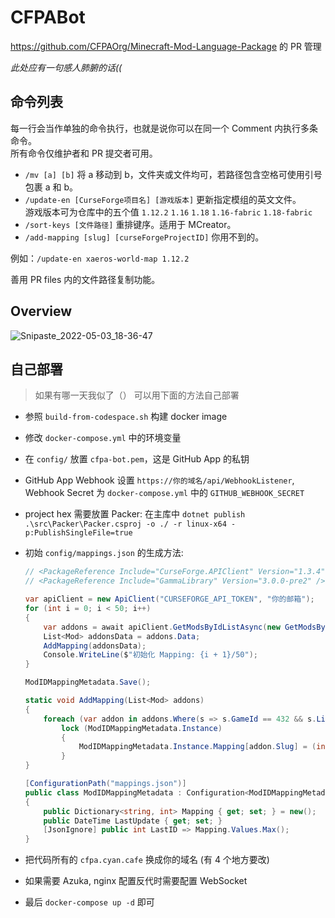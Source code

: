 # CFPABot
https://github.com/CFPAOrg/Minecraft-Mod-Language-Package 的 PR 管理

*此处应有一句感人肺腑的话((*

## 命令列表

每一行会当作单独的命令执行，也就是说你可以在同一个 Comment 内执行多条命令。  
所有命令仅维护者和 PR 提交者可用。

- `/mv [a] [b]` 将 a 移动到 b，文件夹或文件均可，若路径包含空格可使用引号包裹 a 和 b。
- `/update-en [CurseForge项目名] [游戏版本]` 更新指定模组的英文文件。  
  游戏版本可为仓库中的五个值 `1.12.2` `1.16` `1.18` `1.16-fabric` `1.18-fabric`
- `/sort-keys [文件路径]` 重排键序。适用于 MCreator。
- `/add-mapping [slug] [curseForgeProjectID]` 你用不到的。

例如：`/update-en xaeros-world-map 1.12.2`

善用 PR files 内的文件路径复制功能。

## Overview

![Snipaste_2022-05-03_18-36-47](https://user-images.githubusercontent.com/14993992/166440710-e0088f7d-c88a-4984-ab7d-a88161fc83f8.png)

## 自己部署

> 如果有哪一天我似了（） 可以用下面的方法自己部署

- 参照 `build-from-codespace.sh` 构建 docker image
- 修改 `docker-compose.yml` 中的环境变量
- 在 `config/` 放置 `cfpa-bot.pem`，这是 GitHub App 的私钥
- GitHub App Webhook 设置 `https://你的域名/api/WebhookListener`, Webhook Secret 为 `docker-compose.yml` 中的 `GITHUB_WEBHOOK_SECRET`
- project hex 需要放置 Packer: 在主库中 `dotnet publish .\src\Packer\Packer.csproj -o ./ -r linux-x64 -p:PublishSingleFile=true`
- 初始 `config/mappings.json` 的生成方法:

  ```csharp
  // <PackageReference Include="CurseForge.APIClient" Version="1.3.4" /> 版本更新也行
  // <PackageReference Include="GammaLibrary" Version="3.0.0-pre2" />

  var apiClient = new ApiClient("CURSEFORGE_API_TOKEN", "你的邮箱");
  for (int i = 0; i < 50; i++)
  {
      var addons = await apiClient.GetModsByIdListAsync(new GetModsByIdsListRequestBody() { ModIds = Enumerable.Range(i * 20000 + 1, 20000).Select(x => (uint)x).ToList()});
      List<Mod> addonsData = addons.Data;
      AddMapping(addonsData);
      Console.WriteLine($"初始化 Mapping: {i + 1}/50");
  }
  
  ModIDMappingMetadata.Save();

  static void AddMapping(List<Mod> addons)
  {
      foreach (var addon in addons.Where(s => s.GameId == 432 && s.Links.WebsiteUrl.StartsWith("https://www.curseforge.com/minecraft/mc-mods/")))
          lock (ModIDMappingMetadata.Instance)
          {
              ModIDMappingMetadata.Instance.Mapping[addon.Slug] = (int)addon.Id;
          }
  }

  [ConfigurationPath("mappings.json")]
  public class ModIDMappingMetadata : Configuration<ModIDMappingMetadata>
  {
      public Dictionary<string, int> Mapping { get; set; } = new();
      public DateTime LastUpdate { get; set; }
      [JsonIgnore] public int LastID => Mapping.Values.Max();
  }
  ```
- 把代码所有的 `cfpa.cyan.cafe` 换成你的域名 (有 4 个地方要改)
- 如果需要 Azuka, nginx 配置反代时需要配置 WebSocket
- 最后 `docker-compose up -d` 即可